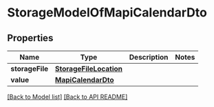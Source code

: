 # StorageModelOfMapiCalendarDto


## Properties
Name | Type | Description | Notes
------------ | ------------- | ------------- | -------------
**storageFile** | [**StorageFileLocation**](StorageFileLocation.md) |  | 
**value** | [**MapiCalendarDto**](MapiCalendarDto.md) |  | 




[[Back to Model list]](Models.md) [[Back to API README]](README.md)
